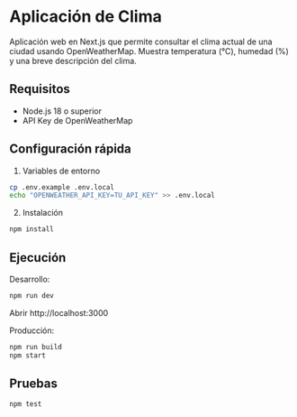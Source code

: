 # Aplicación de Clima

Aplicación web en Next.js que permite consultar el clima actual de una ciudad usando OpenWeatherMap. Muestra temperatura (°C), humedad (%) y una breve descripción del clima.

## Requisitos

- Node.js 18 o superior
- API Key de OpenWeatherMap

## Configuración rápida

1) Variables de entorno

```bash
cp .env.example .env.local
echo "OPENWEATHER_API_KEY=TU_API_KEY" >> .env.local
```

2) Instalación

```bash
npm install
```

## Ejecución

Desarrollo:
```bash
npm run dev
```
Abrir http://localhost:3000

Producción:
```bash
npm run build
npm start
```

## Pruebas

```bash
npm test
```
